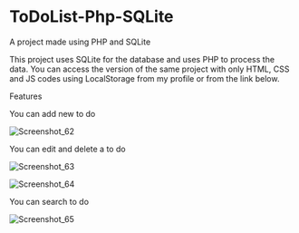 # ToDoList-Php-SQLite
A project made using PHP and SQLite

This project uses SQLite for the database and uses PHP to process the data. You can access the version of the same project with only HTML, CSS and JS codes using LocalStorage from my profile or from the link below.

Features

You can add new to do

![Screenshot_62](https://github.com/BerkayAtass/ToDoList-Php-SQLite/assets/74881380/22177a5f-ce5d-44b6-9471-0cb254881d8d)

You can edit and delete a to do


![Screenshot_63](https://github.com/BerkayAtass/ToDoList-Php-SQLite/assets/74881380/e42037f0-fc03-4433-aaaa-20a029462b4a)


![Screenshot_64](https://github.com/BerkayAtass/ToDoList-Php-SQLite/assets/74881380/a4c97ed1-c5eb-4d9d-aad2-d0244134aacb)


You can search to do

![Screenshot_65](https://github.com/BerkayAtass/ToDoList-Php-SQLite/assets/74881380/9d111893-4fb5-4da6-a22e-1519a247143d)
